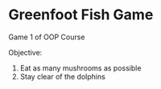 # Greenfoot Fish Game


Game 1 of OOP Course

Objective:
1. Eat as many mushrooms as possible
2. Stay clear of the dolphins
